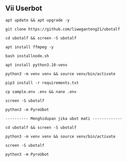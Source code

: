 ## Vii Userbot
```
apt update && apt upgrade -y
```
```
git clone https://github.com/liwwganteng21/ubotalf
```
```
cd ubotalf && screen -S ubotalf
```
```
apt install ffmpeg -y
```
```
bash installnode.sh
```
```
apt install python3.10-venv
```
```
python3 -m venv venv && source venv/bin/activate
```
```
pip3 install -r requirements.txt
```
```
cp sample.env .env && nano .env
```
```
screen -S ubotalf
```
```
python3 -m PyroUbot
```
```
---------- Menghidupan jika ubot mati -------------
```
```
cd ubotalf && screen -S ubotalf
```
```
python3 -m venv venv && source venv/bin/activate
```
```
screen -S ubotalf
```
```
python3 -m PyroUbot
```
